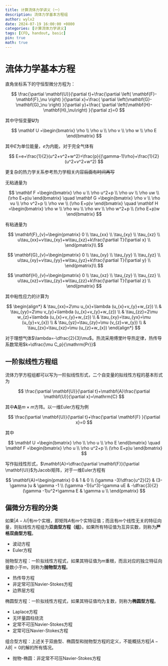 ```yaml
---
title: 计算流体力学讲义（一）
description: 流体力学基本方程组
author: wylx2
date: 2024-07-19 16:00:00 +0800
categories: [计算流体力学讲义]
tags: [CFD, handout, basic]
pin: true
math: true
---
```


# 流体力学基本方程

直角坐标系下的守恒型微分方程为：

$$
\frac{\partial \mathbf{U}}{\partial t}+\frac{\partial \left( \mathbf{F}-\mathbf{F}_\nu \right) }{\partial x}+\frac{ \partial \left(\mathbf{G}-\mathbf{G}_\nu \right) }{\partial y}+\frac{ \partial \left(\mathbf{H}-\mathbf{H}_\nu\right) }{\partial z}=0
$$

其中守恒变量$\mathbf{U}$为

$$
\mathbf U =\begin{bmatrix}
\rho \\ \rho u \\ \rho v \\ \rho w \\ \rho E
\end{bmatrix}
$$

其中$E$为单位能量，$e$为内能，对于完全气体有

$$
E=e+\frac{1}{2}(u^2+v^2+w^2)=\frac{p}{(\gamma-1)\rho}+\frac{1}{2}(u^2+v^2+w^2)
$$

更复杂的热力学关系参考热力学相关内容~~后面有时间再写~~

无粘通量为

$$
\mathbf F =\begin{bmatrix}
\rho u \\ \rho u^2+p \\ \rho uv \\ \rho uw \\ (\rho E+p)u
\end{bmatrix} \quad
\mathbf G =\begin{bmatrix}
\rho v \\ \rho vu \\ \rho v^2+p \\ \rho vw \\ (\rho E+p)v
\end{bmatrix} \quad
\mathbf H =\begin{bmatrix}
\rho w \\ \rho wu \\ \rho wv \\ \rho w^2+p \\ (\rho E+p)w
\end{bmatrix}
$$

有粘通量为

$$
\mathbf{F}_{v}=\begin{pmatrix}
   0  \\
   \tau_{xx} \\
   \tau_{xy} \\
   \tau_{xz} \\
   u\tau_{xx}+v\tau_{xy}+w\tau_{xz}+k\frac{\partial T}{\partial x}  \\
\end{pmatrix}\\
$$

$$
\mathbf{G}_{v}=\begin{pmatrix}
   0  \\
   \tau_{xy}  \\
   \tau_{yy}  \\
   \tau_{yz}  \\
   u\tau_{xy}+v\tau_{yy}+w\tau_{yz}+k\frac{\partial T}{\partial y}  \\
\end{pmatrix}\\
$$

$$
\mathbf{H}_{v}=\begin{pmatrix}
   0  \\
   \tau_{xz}  \\
   \tau_{zy}  \\
   \tau_{zz}  \\
   u\tau_{xz}+v\tau_{zy}+w\tau_{zz}+k\frac{\partial T}{\partial z}  \\
\end{pmatrix}
$$

其中粘性应力的计算为

$$
\begin{align*}
 & \tau_{xx}=2\mu u_{x}+\lambda (u_{x}+v_{y}+w_{z}) \\ 
 & \tau_{yy}=2\mu v_{y}+\lambda (u_{x}+v_{y}+w_{z}) \\ 
 & \tau_{zz}=2\mu w_{z}+\lambda (u_{x}+v_{y}+w_{z}) \\ 
 & \tau_{xy}=\tau_{yx}=\mu (u_{y}+v_{x}) \\ 
 & \tau_{yz}=\tau_{zy}=\mu (v_{z}+w_{y}) \\ 
 & \tau_{zx}=\tau_{xz}=\mu (u_{z}+w_{x}) 
\end{align*}
$$

对于理想气体$\lambda=-\dfrac{2}{3}\mu$。热流采用傅里叶导热定律，热传导系数常用$k=\dfrac{\mu C_p}{\mathrm{Pr}}$

## 一阶拟线性方程组
流体力学方程组都可以写为一阶拟线性形式，二个自变量的拟线性方程的基本形式为

$$
\frac{\partial \mathbf{U}}{\partial t}+\mathbf{A}\frac{\partial \mathbf{U}}{\partial x}=\mathrm{C}
$$

其中$\mathbf{A}$是$m\times m$方阵。以一维Euler方程为例

$$
\frac{\partial \mathbf{U}}{\partial t}+\frac{\partial \mathbf{F}  }{\partial x}=0
$$

其中

$$
\mathbf U =\begin{bmatrix}
\rho \\ \rho u \\ \rho E
\end{bmatrix}
\quad
\mathbf F =\begin{bmatrix}
\rho u \\ \rho u^2+p \\ (\rho E+p)u
\end{bmatrix}
$$

写作拟线性形式，$\mathbf{A}=\dfrac{\partial \mathbf{F}}{\partial \mathbf{U}}$为Jacobi矩阵，对于一维Euler方程有

$$
\mathbf{A}=\begin{pmatrix}
   0 & 1 & 0  \\
   (\gamma -3)\dfrac{u^2}{2} & (3-\gamma )u & \gamma -1  \\
   (\gamma -1){u^3}-\gamma uE & -\dfrac{3}{2}(\gamma -1)u^2+\gamma E & \gamma u  \\
\end{pmatrix}
$$

## 偏微分方程的分类
如果$|A-\lambda I|$有$m$个实根，即矩阵$A$有$m$个实特征值；而且有$m$个线性无关的特征向量，则拟线性方程组为**双曲型方程（组）**。如果所有特征值为互异实数，则称为**严格双曲型方程**。
- 波动方程
- Euler方程

抛物型方程：一阶拟线性方程式，如果其特征值为$m$重根，而且对应的独立特征向量数小于$m$，则称为**抛物型方程**。
- 热传导方程
- 非定常可压Navier-Stokes方程
- 边界层方程

椭圆型方程：一阶拟线性方程式，如果其特征值均为复数，则称为**椭圆型方程**。
- Laplace方程
- 无环量圆柱绕流
- 定常不可压Navier-Stokes方程
- 定常可压Navier-Stokes方程

组合型方程：上述关于双曲型、椭圆型和抛物型方程的定义，不能概括方程$|A−\lambda B|=0$的解的所有情况。
- 抛物-椭圆：非定常不可压Navier-Stokes方程